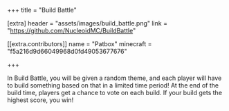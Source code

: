 +++
title = "Build Battle"

[extra]
header = "assets/images/build_battle.png"
link = "https://github.com/NucleoidMC/BuildBattle"

[[extra.contributors]]
name = "Patbox"
minecraft = "f5a216d9d66049968d0fd49053677676"

+++

In Build Battle, you will be given a random theme, and each player will have to build something based on that in a limited time period! At the end of the build time, players get a chance to vote on each build. If your build gets the highest score, you win!